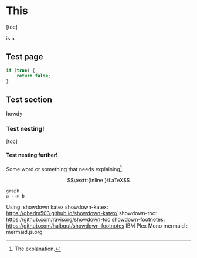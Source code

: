 # This

[toc]

is a

## Test page

```javascript
if (true) {
    return false;
}
```
## Test section

howdy

### Test nesting!

[toc]

#### Test nesting further!

Some word or something that needs explaining[^1].

[^1]:The explanation.

$$\texttt{Inline }\LaTeX$$

```mermaid
graph
a --> b
```

Using:
showdown
katex
showdown-katex: https://obedm503.github.io/showdown-katex/
showdown-toc: https://github.com/ravisorg/showdown-toc
showdown-footnotes: https://github.com/halbgut/showdown-footnotes
IBM Plex Mono
mermaid : mermaid.js.org

